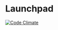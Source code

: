 # Launchpad

[![Code Climate](https://codeclimate.com/github/lexun/swg-launchpad/badges/gpa.svg)](https://codeclimate.com/github/lexun/swg-launchpad)
